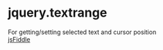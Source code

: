 # jquery.textrange
For getting/setting selected text and cursor position  
[jsFiddle](http://jsfiddle.net/PeterChaplin/d62x808r/)